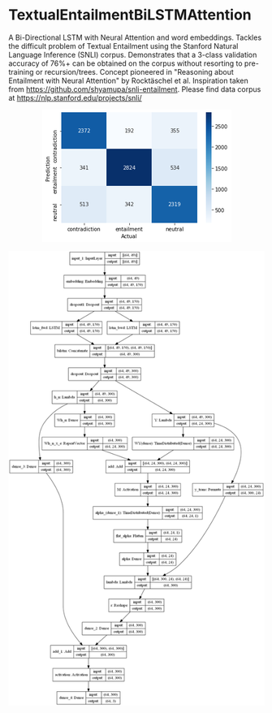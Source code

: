 # TextualEntailmentBiLSTMAttention
A Bi-Directional LSTM with Neural Attention and word embeddings. Tackles the difficult problem of Textual Entailment using the Stanford Natural Language Inference (SNLI) corpus. Demonstrates that a 3-class validation accuracy of 76%+ can be obtained on the corpus without resorting to pre-training or recursion/trees. Concept pioneered in "Reasoning about Entailment with Neural Attention" by Rocktäschel et al. Inspiration taken from https://github.com/shyamupa/snli-entailment. Please find data corpus at https://nlp.stanford.edu/projects/snli/

<p align="center">
  <img src="https://github.com/michaelznidarsic/TextualEntailmentBiLSTMAttention/blob/master/NN%20Full%20Test%20CM.png" />
</p>


<p align="center">
  <img src="https://github.com/michaelznidarsic/TextualEntailmentBiLSTMAttention/blob/master/multichannel2.png" />
</p>


